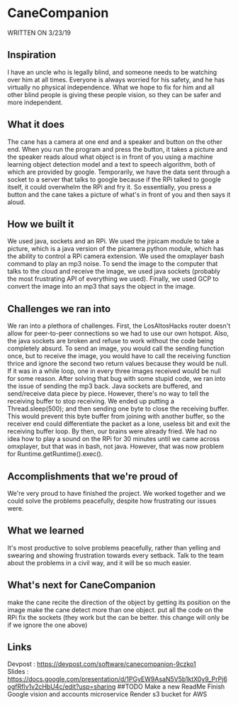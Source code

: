 # CaneCompanion
WRITTEN ON 3/23/19
## Inspiration

I have an uncle who is legally blind, and someone needs to be watching over him at all times. Everyone is always worried for his safety, and he has virtually no physical independence. What we hope to fix for him and all other blind people is giving these people vision, so they can be safer and more independent.

## What it does

The cane has a camera at one end and a speaker and button on the other end. When you run the program and press the button, it takes a picture and the speaker reads aloud what object is in front of you using a machine learning object detection model and a text to speech algorithm, both of which are provided by google. Temporarily, we have the data sent through a socket to a server that talks to google because if the RPi talked to google itself, it could overwhelm the RPi and fry it. So essentially, you press a button and the cane takes a picture of what's in front of you and then says it aloud.

## How we built it

We used java, sockets and an RPi. We used the jrpicam module to take a picture, which is a java version of the picamera python module, which has the ability to control a RPi camera extension. We used the omxplayer bash command to play an mp3 noise. To send the image to the computer that talks to the cloud and receive the image, we used java sockets (probably the most frustrating API of everything we used). Finally, we used GCP to convert the image into an mp3 that says the object in the image.

## Challenges we ran into

We ran into a plethora of challenges. First, the LosAltosHacks router doesn't allow for peer-to-peer connections so we had to use our own hotspot. Also, the java sockets are broken and refuse to work without the code being completely absurd. To send an image, you would call the sending function once, but to receive the image, you would have to call the receiving function thrice and ignore the second two return values because they would be null. If it was in a while loop, one in every three images received would be null for some reason. After solving that bug with some stupid code, we ran into the issue of sending the mp3 back. Java sockets are buffered, and send/receive data piece by piece. However, there's no way to tell the receiving buffer to stop receiving. We ended up putting a Thread.sleep(500); and then sending one byte to close the receiving buffer. This would prevent this byte buffer from joining with another buffer, so the receiver end could differentiate the packet as a lone, useless bit and exit the receiving buffer loop. By then, our brains were already fried. We had no idea how to play a sound on the RPi for 30 minutes until we came across omxplayer, but that was in bash, not java. However, that was now problem for Runtime.getRuntime().exec().

## Accomplishments that we're proud of

We're very proud to have finished the project. We worked together and we could solve the problems peacefully, despite how frustrating our issues were.

## What we learned

It's most productive to solve problems peacefully, rather than yelling and swearing and showing frustration towards every setback. Talk to the team about the problems in a civil way, and it will be so much easier.

## What's next for CaneCompanion

make the cane recite the direction of the object by getting its position on the image
make the cane detect more than one object.
put all the code on the RPi
fix the sockets (they work but the can be better. this change will only be if we ignore the one above)

## Links

Devpost : https://devpost.com/software/canecompanion-9czko1  
Slides : https://docs.google.com/presentation/d/1PGyEW9AsaN5V5b1ktX0y9_PrPj6ogfRfIv1v2cHbU4c/edit?usp=sharing
##TODO
Make a new ReadMe
Finish Google vision and accounts microservice
Render s3 bucket for AWS

